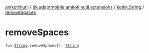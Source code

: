 [amkotlinutil](../../index.md) / [dk.adaptmobile.amkotlinutil.extensions](../index.md) / [kotlin.String](index.md) / [removeSpaces](remove-spaces.md)

# removeSpaces

`fun `[`String`](https://kotlinlang.org/api/latest/jvm/stdlib/kotlin/-string/index.html)`.removeSpaces(): `[`String`](https://kotlinlang.org/api/latest/jvm/stdlib/kotlin/-string/index.html)